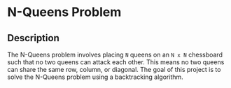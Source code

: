 # N-Queens Problem

## Description

The N-Queens problem involves placing `N` queens on an `N x N` chessboard such that no two queens can attack each other. This means no two queens can share the same row, column, or diagonal. The goal of this project is to solve the N-Queens problem using a backtracking algorithm.

